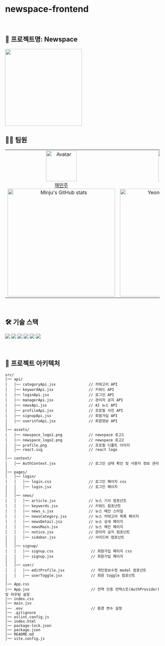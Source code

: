 # newspace-frontend


<br>

## 📍 프로젝트명: Newspace

<img src="![image](https://github.com/user-attachments/assets/c621ccdd-fad9-4c7a-bef6-f081e29187df)" width="250" height="250" />
<br>


## 👩‍💻 팀원
<table>
    <tr>
        <!-- 첫 번째 팀원 -->
        <td align="center" width="50%">
            <img src="https://avatars.githubusercontent.com/judymoody59" alt="Avatar" width="100px"/><br/>
            <a href="https://github.com/judymoody59">채민주</a>
            <br/>
            <img src="https://github-readme-stats.vercel.app/api?username=judymoody59&show_icons=true&theme=transparent" alt="Minju's GitHub stats" width="350px"/>
        </td>
        <!-- 두 번째 팀원 -->
        <td align="center" width="50%">
            <img src="https://avatars.githubusercontent.com/Y0ungse" alt="Avatar" width="100px"/><br/>
            <a href="https://github.com/hayong39">유영서</a>
            <br/>
            <img src="https://github-readme-stats.vercel.app/api?username=Y0ungse&show_icons=true&theme=transparent" alt="Yeongseo's GitHub stats" width="350px"/>
        </td>
    </tr>
</table>
<br/>

## 🛠️ 기술 스택

<img src="https://img.shields.io/badge/HTML5-E34F26?style=for-the-badge&logo=HTML5&logoColor=white"> <img src="https://img.shields.io/badge/CSS3-1572B6?style=for-the-badge&logo=CSS3&logoColor=white"> <img src="https://img.shields.io/badge/JavaScript-F7DF1E?style=for-the-badge&logo=JavaScript&logoColor=black"> <img src="https://img.shields.io/badge/React-61DAFB?style=for-the-badge&logo=React&logoColor=black"> <img src="https://img.shields.io/badge/Vite-646CFF?style=for-the-badge&logo=Vite&logoColor=white"> <img src="https://img.shields.io/badge/Figma-F24E1E?style=for-the-badge&logo=Figma&logoColor=white"> 

<br/>

## 📂 프로젝트 아키텍처

```
src/
│── api/
│   │── categoryApi.jsx               // 카테고리 API
│   │── keywordApi.jsx                // 키워드 API
│   │── loginApi.jsx                  // 로그인 API
│   │── managerApi.jsx                // 관리자 공지 API
│   │── newsApi.jsx                   // AI 뉴스 API
│   │── profileApi.jsx                // 프로필 사진 API
│   │── signupApi.jsx                 // 회원가입 API
│   │── userinfoApi.jsx               // 회원정보 API
│
│── assets/
│   │── newspace_logo1.png            // newspace 로고1
│   │── newspace_logo2.png            // newspace 로고2
│   │── profile.png                   // 프로필 디폴트 이미지
│   │── react.svg                     // react logo
│
│── context/
│   │── AuthContext.jsx               // 로그인 상태 확인 및 사용자 정보 관리
│
│── pages/
│   │── login/
│   │   │── login.css                 // 로그인 페이지 css
│   │   │── login.jsx                 // 로그인 페이지
│   │
│   │── news/
│   │   │── article.jsx               // 뉴스 기사 컴포넌트
│   │   │── keywords.jsx              // 키워드 컴포넌트
│   │   │── news_s.jsx                // 뉴스 메인 스타일
│   │   │── newsCategory.jsx          // 뉴스 카테고리 목록 페이지
│   │   │── newsDetail.jsx            // 뉴스 상세 페이지 
│   │   │── newsMain.jsx              // 뉴스 메인 페이지
│   │   │── notice.jsx                // 관리자 공지 컴포넌트
│   │   │── sidebar.jsx               // 사이드바 컴포넌트
│   │
│   │── signup/
│   │   │── signup.css                 // 회원가입 페이지 css
│   │   │── signup.jsx                 // 회원가입 페이지
│   │
│   │── user/
│   │   │── editProfile.jsx            // 개인정보수정 modal 컴포넌트
│   │   │── userToggle.jsx             // 회원 toggle 컴포넌트
│
│── App.css
│── App.jsx                            // 전역 인증 컨텍스트(AuthProvider) 및 라우팅 설정
│── index.css
│── main.jsx
│── .env                               // 환경 변수 설정
│── .gitignore
│── eslint.config.js
│── index.html
│── package-lock.json
│── package.json
│── README.md
│── vite.config.js
```
<br/>

